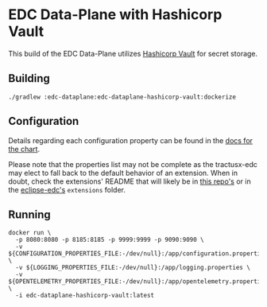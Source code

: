 # EDC Data-Plane with Hashicorp Vault

This build of the EDC Data-Plane utilizes [Hashicorp Vault](https://www.vaultproject.io/) for secret storage.

## Building

```shell
./gradlew :edc-dataplane:edc-dataplane-hashicorp-vault:dockerize
```

## Configuration

Details regarding each configuration property can be found in the [docs for the chart](../../charts/tractusx-connector/README.md).

Please note that the properties list may not be complete as the tractusx-edc may elect to fall back to the default behavior of an
extension. When in doubt, check the extensions' README that will likely be in [this repo's](../../edc-extensions) or in the [eclipse-edc's](https://github.com/eclipse-edc/Connector/tree/main/extensions)
`extensions` folder.

## Running

```shell
docker run \
  -p 8080:8080 -p 8185:8185 -p 9999:9999 -p 9090:9090 \
  -v ${CONFIGURATION_PROPERTIES_FILE:-/dev/null}:/app/configuration.properties \
  -v ${LOGGING_PROPERTIES_FILE:-/dev/null}:/app/logging.properties \
  -v ${OPENTELEMETRY_PROPERTIES_FILE:-/dev/null}:/app/opentelemetry.properties \
  -i edc-dataplane-hashicorp-vault:latest
```
